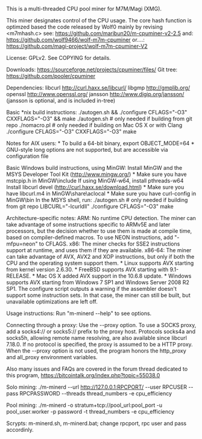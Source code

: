 

This is a multi-threaded CPU pool miner for M7M/Magi (XMG).

This miner designates control of the CPU usage. The core hash function is optimzed based the code released by Wolf0 mainly by revising <m7mhash.c>
see: https://github.com/maribun20/m-cpuminer-v2-2.5
and: https://github.com/wolf9466/wolf-m7m-cpuminer
or....: https://github.com/magi-project/wolf-m7m-cpuminer-V2


License: GPLv2.  See COPYING for details.

Downloads:  https://sourceforge.net/projects/cpuminer/files/
Git tree:   https://github.com/pooler/cpuminer

Dependencies:
	libcurl			http://curl.haxx.se/libcurl/
	libgmp			http://gmplib.org/
	openssl			http://www.openssl.org/
	jansson			http://www.digip.org/jansson/
	(jansson is optional, and is included in-tree)

Basic *nix build instructions:
	./autogen.sh && ./configure CFLAGS="-O3" CXXFLAGS="-O3" && make
	./autogen.sh		# only needed if building from git repo
	./nomacro.pl		# only needed if building on Mac OS X or with Clang
	./configure CFLAGS="-O3" CXXFLAGS="-O3"
	make

Notes for AIX users:
	* To build a 64-bit binary, export OBJECT_MODE=64
	* GNU-style long options are not supported, but are accessible
	  via configuration file

Basic Windows build instructions, using MinGW:
	Install MinGW and the MSYS Developer Tool Kit (http://www.mingw.org/)
		* Make sure you have mstcpip.h in MinGW\include
	If using MinGW-w64, install pthreads-w64
	Install libcurl devel (http://curl.haxx.se/download.html)
		* Make sure you have libcurl.m4 in MinGW\share\aclocal
		* Make sure you have curl-config in MinGW\bin
	In the MSYS shell, run:
		./autogen.sh	# only needed if building from git repo
		LIBCURL="-lcurldll" ./configure CFLAGS="-O3"
		make

Architecture-specific notes:
	ARM:	No runtime CPU detection. The miner can take advantage
		of some instructions specific to ARMv5E and later processors,
		but the decision whether to use them is made at compile time,
		based on compiler-defined macros.
		To use NEON instructions, add "-mfpu=neon" to CFLAGS.
	x86:	The miner checks for SSE2 instructions support at runtime,
		and uses them if they are available.
	x86-64:	The miner can take advantage of AVX, AVX2 and XOP instructions,
		but only if both the CPU and the operating system support them.
		    * Linux supports AVX starting from kernel version 2.6.30.
		    * FreeBSD supports AVX starting with 9.1-RELEASE.
		    * Mac OS X added AVX support in the 10.6.8 update.
		    * Windows supports AVX starting from Windows 7 SP1 and
		      Windows Server 2008 R2 SP1.
		The configure script outputs a warning if the assembler
		doesn't support some instruction sets. In that case, the miner
		can still be built, but unavailable optimizations are left off.

Usage instructions:  Run "m-minerd --help" to see options.

Connecting through a proxy:  Use the --proxy option.
To use a SOCKS proxy, add a socks4:// or socks5:// prefix to the proxy host.
Protocols socks4a and socks5h, allowing remote name resolving, are also
available since libcurl 7.18.0.
If no protocol is specified, the proxy is assumed to be a HTTP proxy.
When the --proxy option is not used, the program honors the http_proxy
and all_proxy environment variables.

Also many issues and FAQs are covered in the forum thread
dedicated to this program,
	https://bitcointalk.org/index.php?topic=55038.0

Solo mining:
	./m-minerd --url http://127.0.0.1:RPCPORT/ --user RPCUSER --pass RPCPASSWORD --threads thread_numbers -e cpu_efficiency

Pool mining:
	./m-minerd -o stratum+tcp://pool_url:pool_port -u pool_user.worker -p password -t thread_numbers -e cpu_efficiency
	
Scrypts: m-minerd.sh, m-minerd.bat; change rpcport, rpc user and pass accordinly. 
